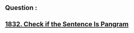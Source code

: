 ## Question : 
<h2> <a href="https://leetcode.com/problems/check-if-the-sentence-is-pangram/">1832. Check if the Sentence Is Pangram</a>
